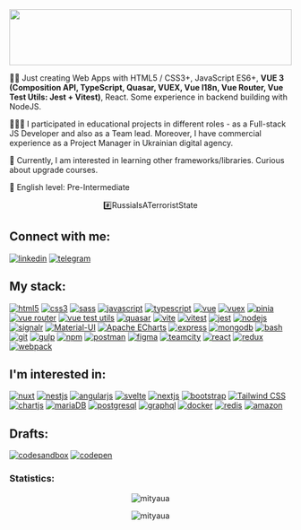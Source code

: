 <img src="https://raw.githubusercontent.com/matfantinel/matfantinel/master/waves.svg" width="100%" height="100">

✍🏼 Just creating Web Apps with HTML5 / CSS3+, JavaScript ES6+, **VUE 3 (Composition API, TypeScript, Quasar, VUEX, Vue I18n, Vue Router, Vue Test Utils: Jest + Vitest)**, React. Some experience in backend building with NodeJS.

👷🏼‍♂️ I participated in educational projects in different roles - as a Full-stack JS Developer and also as a Team lead. Moreover, I have commercial experience as a Project Manager in Ukrainian digital agency.

🧠 Currently, I am interested in learning other frameworks/libraries. Curious about upgrade courses.

👅 English level: Pre-Intermediate

<p align="center">#️⃣RussiaIsATerroristState</p>

<h2 align="left">Connect with me:</h2>
<p align="left">
<a href="https://www.linkedin.com/in/mityaua/"><img src="https://img.shields.io/badge/Linkedin-blue?logo=linkedin&style=for-the-badge" alt="linkedin" title="Linkedin" /></a>
<a href="https://t.me/skyup"><img src="https://img.shields.io/badge/Telegram-555?logo=telegram&style=for-the-badge" alt="telegram" title="Telegram" /></a>
</p>

<h2 align="left">My stack:</h2>
<p align="left">
  <a href="https://developer.mozilla.org/en-US/docs/Web/HTML"><img src="https://img.shields.io/badge/HTML5-555?logo=html5&style=for-the-badge" alt="html5" title="HTML5" /></a> 
  <a href="https://developer.mozilla.org/en-US/docs/Web/CSS"><img src="https://img.shields.io/badge/CSS3-555?logo=css3&logoColor=1572B6&style=for-the-badge" alt="css3" title="CSS3" /></a>
  <a href="https://sass-lang.com"><img src="https://img.shields.io/badge/SASS-555?logo=sass&style=for-the-badge" alt="sass" title="SASS" /></a>
  <a href="https://developer.mozilla.org/en-US/docs/Web/JavaScript"><img src="https://img.shields.io/badge/Javascript-555?logo=javascript&style=for-the-badge" alt="javascript" title="javascript" /></a>
  <a href="https://www.typescriptlang.org/"><img src="https://img.shields.io/badge/Typescript-555?logo=typescript&style=for-the-badge" alt="typescript" title="TypeScript" /></a>
  <a href="https://vuejs.org/"><img src="https://img.shields.io/badge/vue-555?logo=vuedotjs&style=for-the-badge" alt="vue" title="Vue" /></a>
  <a href="https://next.vuex.vuejs.org"><img src="https://img.shields.io/badge/vuex-555?logo=vuedotjs&style=for-the-badge" alt="vuex" title="Vuex" /></a>
  <a href="https://pinia.vuejs.org/"><img src="https://img.shields.io/badge/pinia-555?logo=vercel&style=for-the-badge" alt="pinia" title="Pinia" /></a> 
  <a href="https://router.vuejs.org"><img src="https://img.shields.io/badge/vue_router-555?logo=vuedotjs&style=for-the-badge" alt="vue router" title="Vue Router" /></a>
  <a href="https://test-utils.vuejs.org"><img src="https://img.shields.io/badge/vue_test_utils-555?logo=vuedotjs&style=for-the-badge" alt="vue test utils" title="Vue Test Utils" /></a>
  <a href="https://quasar.dev/"><img src="https://img.shields.io/badge/quasar-555?logo=quasar&style=for-the-badge" alt="quasar" title="Quasar" /></a>
  <a href="https://vitejs.dev/"><img src="https://img.shields.io/badge/vite-555?logo=vite&style=for-the-badge" alt="vite" title="Vite" /></a>
  <a href="https://vitest.dev"><img src="https://img.shields.io/badge/vitest-555?logo=vitest&style=for-the-badge" alt="vitest" title="Vitest" /></a>
  <a href="https://jestjs.io/"> <img src="https://img.shields.io/badge/Jest-555?logo=jest&style=for-the-badge" alt="jest" title="Jest" /></a>
  <a href="https://nodejs.org"> <img src="https://img.shields.io/badge/Node.js-555?logo=node.js&style=for-the-badge" alt="nodejs" title="Node.js" /></a>
  <a href="https://www.npmjs.com/package/@microsoft/signalr"><img src="https://img.shields.io/badge/SignalR-555?logo=r&style=for-the-badge" alt="signalr" title="SignalR" /></a>
  <a href="https://material-ui.com"> <img src="https://img.shields.io/badge/material_ui-555?logo=materialdesign&style=for-the-badge" alt="Material-UI" title="Material-UI" /></a> 
  <a href="https://echarts.apache.org/en/index.html"><img src="https://img.shields.io/badge/echarts-555?logo=chartdotjs&style=for-the-badge" alt="Apache ECharts" title="ECharts" /></a>
  <a href="https://expressjs.com"> <img src="https://img.shields.io/badge/Express-555?logo=express&style=for-the-badge" alt="express" title="Express" /></a>
  <a href="https://www.mongodb.com"> <img src="https://img.shields.io/badge/Mongodb-555?logo=mongodb&style=for-the-badge" alt="mongodb" title="MongoDB" /></a>
  <a href="https://www.gnu.org/software/bash/" > <img src="https://img.shields.io/badge/Bash-555?logo=gnubash&style=for-the-badge" alt="bash" title="Bash" /></a> 
  <a href="https://git-scm.com"><img src="https://img.shields.io/badge/Git-555?logo=git&style=for-the-badge" alt="git" title="Git" /></a> 
  <a href="https://gulpjs.com"><img src="https://img.shields.io/badge/Gulp-555?logo=gulp&style=for-the-badge" alt="gulp" title="gulp" /></a> 
  <a href="https://www.npmjs.com/"> <img src="https://img.shields.io/badge/Npm-555?logo=npm&style=for-the-badge" alt="npm" title="NPM" /></a> 
  <a href="https://postman.com"> <img src="https://img.shields.io/badge/Postman-555?logo=postman&style=for-the-badge" alt="postman" title="Postman" /></a>
  <a href="https://www.figma.com/"> <img src="https://img.shields.io/badge/Figma-555?logo=figma&style=for-the-badge" alt="figma" title="Figma" /></a>   
  <a href="https://www.jetbrains.com/teamcity/"><img src="https://img.shields.io/badge/TeamCity-555?logo=teamcity&style=for-the-badge" alt="teamcity" title="TeamCity" /></a>
  <a href="https://reactjs.org/"><img src="https://img.shields.io/badge/React-555?logo=react&style=for-the-badge" alt="react" title="react" /></a>
  <a href="https://react-redux.js.org/" > <img src="https://img.shields.io/badge/Redux-555?logo=redux&logoColor=764ABC&style=for-the-badge" alt="redux" title="redux" /></a>
  <a href="https://webpack.js.org"><img src="https://img.shields.io/badge/Webpack-555?logo=webpack&style=for-the-badge" alt="webpack" title="Webpack" /></a>
</p>

<h2 align="left">I'm interested in:</h2>
<p align="left">
  <a href="https://nuxtjs.org/"><img src="https://img.shields.io/badge/nuxt.js-555?logo=nuxtdotjs&style=for-the-badge" alt="nuxt" title="Nuxt" /></a> 
  <a href="https://nestjs.com/"><img src="https://img.shields.io/badge/Nest.js-555?logo=nestjs&style=for-the-badge" alt="nestjs" title="Nest.js" /></a>
  <a href="https://angular.io"><img src="https://img.shields.io/badge/Angular-555?logo=angular&logoColor=DD0031&style=for-the-badge" alt="angularjs" title="Angular" /></a> 
  <a href="https://svelte.dev"><img src="https://img.shields.io/badge/Svelte-555?logo=svelte&style=for-the-badge" alt="svelte" title="Svelte" /></a> 
  <a href="https://nextjs.org/"><img src="https://img.shields.io/badge/Next.js-555?logo=nextdotjs&style=for-the-badge" alt="nextjs" title="Next.js" /></a> 
  <a href="https://getbootstrap.com"><img src="https://img.shields.io/badge/Bootstrap-555?logo=bootstrap&style=for-the-badge" alt="bootstrap" title="Bootstrap" /></a> 
  <a href="https://tailwindcss.com/"><img src="https://img.shields.io/badge/Tailwindcss-555?logo=tailwindcss&style=for-the-badge" alt="Tailwind CSS" title="Tailwind CSS" /></a>
  <a href="https://www.chartjs.org"> <img src="https://img.shields.io/badge/Chart.js-555?logo=chartdotjs&style=for-the-badge" alt="chartjs" title="Chart.js" /></a>
  <a href="https://mariadb.com"><img src="https://img.shields.io/badge/MariaDB-555?logo=MariaDB&style=for-the-badge" alt="mariaDB" title="MariaDB" /></a>
  <a href="https://www.postgresql.org"><img src="https://img.shields.io/badge/PostgreSQL-555?logo=postgresql&style=for-the-badge" alt="postgresql" title="PostgreSQL" /></a>
  <a href="https://graphql.org"><img src="https://img.shields.io/badge/Graphql-555?logo=graphql&style=for-the-badge" alt="graphql" title="GraphQL" /></a>
  <a href="https://www.docker.com/"><img src="https://img.shields.io/badge/Docker-555?logo=docker&style=for-the-badge" alt="docker" title="Docker" /></a> 
  <a href="https://redis.io"><img src="https://img.shields.io/badge/Redis-555?logo=redis&style=for-the-badge" alt="redis" title="Redis" /></a>
  <a href="https://aws.amazon.com/"><img src="https://img.shields.io/badge/AWS-555?logo=amazon&style=for-the-badge" alt="amazon" title="Amazon Web Services" /></a>
</p>

<h2 align="left">Drafts:</h2>
<p align="left">
<a href="https://codesandbox.io/u/mityaua"><img src="https://img.shields.io/badge/Codesandbox-555?logo=codesandbox&style=for-the-badge" alt="codesandbox" /></a>
<a href="https://codepen.io/mityaua"><img src="https://img.shields.io/badge/Codepen-555?logo=codepen&style=for-the-badge" alt="codepen" /></a>
</p>

<h3 align="left">Statistics:</h3>
<p align="center"><img src="https://github-readme-stats.vercel.app/api/top-langs?username=mityaua&show_icons=true&locale=en&layout=compact&langs_count=6&theme=vue-dark" alt="mityaua" /></p>

<p align="center"><img src="https://komarev.com/ghpvc/?username=mityaua&label=Profile%20views&color=0e75b6&style=flat" alt="mityaua" /></p>

